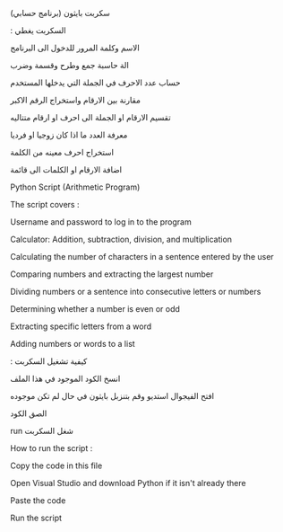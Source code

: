 سكربت بايثون (برنامج حسابي)

: السكربت يغطي 

الاسم وكلمة المرور للدخول الى البرنامج 

الة حاسبة جمع وطرح وقسمة وضرب 

حساب عدد الاحرف في الجملة التي يدخلها المستخدم 

مقارنة بين الارقام واستخراج الرقم الاكبر 

تقسيم الارقام او الجملة الى احرف او ارقام متتاليه

معرفة العدد ما اذا كان زوجيا او فرديا 

استخراج احرف معينه من الكلمة 

اضافة الارقام او الكلمات الى قائمة 




Python Script (Arithmetic Program)

 The script covers :

Username and password to log in to the program

Calculator: Addition, subtraction, division, and multiplication

Calculating the number of characters in a sentence entered by the user

Comparing numbers and extracting the largest number

Dividing numbers or a sentence into consecutive letters or numbers

Determining whether a number is even or odd

Extracting specific letters from a word

Adding numbers or words to a list












 

 : كيفية تشغيل السكربت 

 انسخ الكود الموجود في هذا الملف

افتح الفيجوال استديو وقم بتنزبل بايثون في حال لم تكن موجوده

الصق الكود

 run شغل السكربت 




 How to run the script :

Copy the code in this file

Open Visual Studio and download Python if it isn't already there

Paste the code

Run the script
